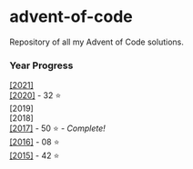 # advent-of-code
 Repository of all my Advent of Code solutions.
### Year Progress
 [[2021]](2021)  
 [[2020]](2020) - 32 :star:  
 [2019]  
 [2018]  
 [[2017]](2017) - 50 :star: - *Complete!*  
 [[2016]](2016) - 08 :star:  
 [[2015]](2015) - 42 :star:  

  


